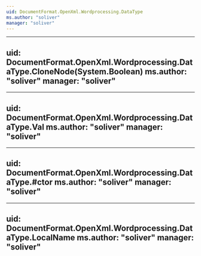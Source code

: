 ```yaml
---
uid: DocumentFormat.OpenXml.Wordprocessing.DataType
ms.author: "soliver"
manager: "soliver"
---
```


---
uid: DocumentFormat.OpenXml.Wordprocessing.DataType.CloneNode(System.Boolean)
ms.author: "soliver"
manager: "soliver"
---

---
uid: DocumentFormat.OpenXml.Wordprocessing.DataType.Val
ms.author: "soliver"
manager: "soliver"
---

---
uid: DocumentFormat.OpenXml.Wordprocessing.DataType.#ctor
ms.author: "soliver"
manager: "soliver"
---

---
uid: DocumentFormat.OpenXml.Wordprocessing.DataType.LocalName
ms.author: "soliver"
manager: "soliver"
---
